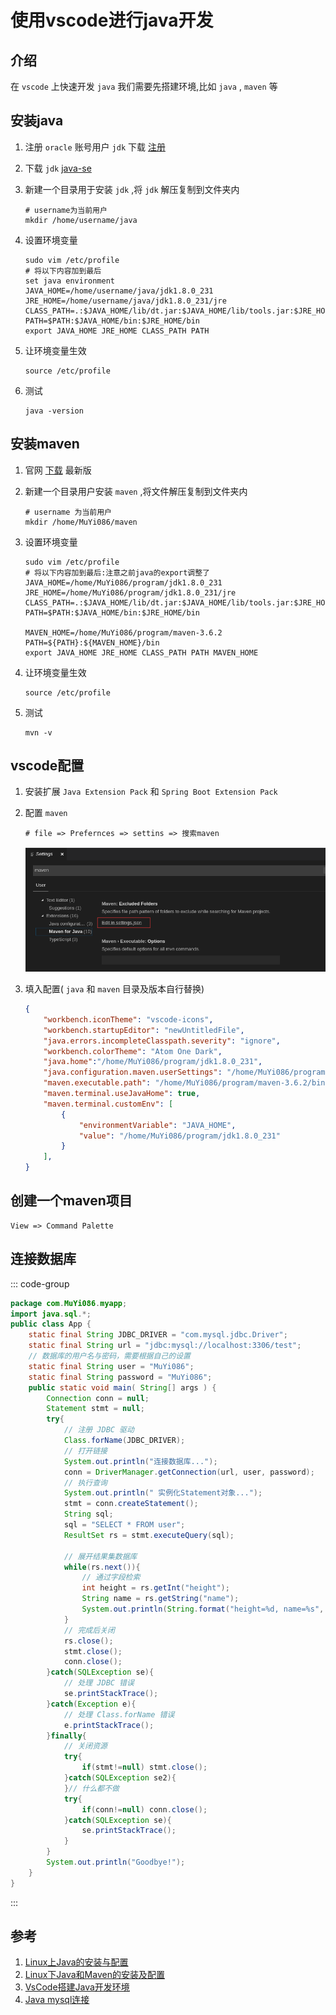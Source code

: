 # 使用vscode进行java开发

## 介绍
在 `vscode` 上快速开发 `java` 我们需要先搭建环境,比如 `java` , `maven` 等

## 安装java
1. 注册 `oracle` 账号用户 `jdk` 下载  [注册](https://profile.oracle.com/myprofile/account/create-account.jspx)

1. 下载 `jdk` [java-se](https://www.oracle.com/technetwork/java/javase/downloads/jdk8-downloads-2133151.html)

1. 新建一个目录用于安装 `jdk` ,将 `jdk` 解压复制到文件夹内
    ```shell
    # username为当前用户
    mkdir /home/username/java
    ```
1. 设置环境变量
    ```shell
    sudo vim /etc/profile
    # 将以下内容加到最后
    set java environment
    JAVA_HOME=/home/username/java/jdk1.8.0_231     
    JRE_HOME=/home/username/java/jdk1.8.0_231/jre     
    CLASS_PATH=.:$JAVA_HOME/lib/dt.jar:$JAVA_HOME/lib/tools.jar:$JRE_HOME/lib
    PATH=$PATH:$JAVA_HOME/bin:$JRE_HOME/bin
    export JAVA_HOME JRE_HOME CLASS_PATH PATH
    ```
1. 让环境变量生效
    ```shell
    source /etc/profile
    ```

1. 测试
    ```shell
    java -version
    ```

## 安装maven
1. 官网 [下载](http://maven.apache.org/download.cgi) 最新版

1. 新建一个目录用户安装 `maven` ,将文件解压复制到文件夹内
    ```shell
    # username 为当前用户
    mkdir /home/MuYi086/maven
    ```

1. 设置环境变量
    ```shell
    sudo vim /etc/profile
    # 将以下内容加到最后:注意之前java的export调整了
    JAVA_HOME=/home/MuYi086/program/jdk1.8.0_231      
    JRE_HOME=/home/MuYi086/program/jdk1.8.0_231/jre   
    CLASS_PATH=.:$JAVA_HOME/lib/dt.jar:$JAVA_HOME/lib/tools.jar:$JRE_HOME/lib
    PATH=$PATH:$JAVA_HOME/bin:$JRE_HOME/bin

    MAVEN_HOME=/home/MuYi086/program/maven-3.6.2
    PATH=${PATH}:${MAVEN_HOME}/bin
    export JAVA_HOME JRE_HOME CLASS_PATH PATH MAVEN_HOME
    ```

1. 让环境变量生效
    ```shell
    source /etc/profile
    ```

1. 测试
    ```shell
    mvn -v
    ```

## vscode配置
1. 安装扩展 `Java Extension Pack` 和 `Spring Boot Extension Pack`
1. 配置 `maven`
    ```shell
    # file => Prefernces => settins => 搜索maven
    ```

    ![maven配置](/Images/Shell/使用vscode进行java开发/java_01.png)

1. 填入配置( `java` 和 `maven` 目录及版本自行替换)
    ```json
    {
        "workbench.iconTheme": "vscode-icons",
        "workbench.startupEditor": "newUntitledFile",
        "java.errors.incompleteClasspath.severity": "ignore",
        "workbench.colorTheme": "Atom One Dark",
        "java.home":"/home/MuYi086/program/jdk1.8.0_231",
        "java.configuration.maven.userSettings": "/home/MuYi086/program/maven-3.6.2/conf/settings.xml",
        "maven.executable.path": "/home/MuYi086/program/maven-3.6.2/bin/mvn",
        "maven.terminal.useJavaHome": true,
        "maven.terminal.customEnv": [
            {
                "environmentVariable": "JAVA_HOME",
                "value": "/home/MuYi086/program/jdk1.8.0_231"
            }
        ],
    }
    ```

## 创建一个maven项目
```shell
View => Command Palette
```

## 连接数据库
::: code-group
```java [app.java]
package com.MuYi086.myapp;
import java.sql.*;
public class App {
    static final String JDBC_DRIVER = "com.mysql.jdbc.Driver";
    static final String url = "jdbc:mysql://localhost:3306/test";  
    // 数据库的用户名与密码，需要根据自己的设置
    static final String user = "MuYi086";
    static final String password = "MuYi086";
    public static void main( String[] args ) {
        Connection conn = null;
        Statement stmt = null;
        try{
            // 注册 JDBC 驱动
            Class.forName(JDBC_DRIVER);
            // 打开链接
            System.out.println("连接数据库...");
            conn = DriverManager.getConnection(url, user, password);
            // 执行查询
            System.out.println(" 实例化Statement对象...");
            stmt = conn.createStatement();
            String sql;
            sql = "SELECT * FROM user";
            ResultSet rs = stmt.executeQuery(sql);
        
            // 展开结果集数据库
            while(rs.next()){
                // 通过字段检索
                int height = rs.getInt("height");
                String name = rs.getString("name");
                System.out.println(String.format("height=%d, name=%s", height, name));
            }
            // 完成后关闭
            rs.close();
            stmt.close();
            conn.close();
        }catch(SQLException se){
            // 处理 JDBC 错误
            se.printStackTrace();
        }catch(Exception e){
            // 处理 Class.forName 错误
            e.printStackTrace();
        }finally{
            // 关闭资源
            try{
                if(stmt!=null) stmt.close();
            }catch(SQLException se2){
            }// 什么都不做
            try{
                if(conn!=null) conn.close();
            }catch(SQLException se){
                se.printStackTrace();
            }
        }
        System.out.println("Goodbye!");
    }
}
```
:::

## 参考
1. [Linux上Java的安装与配置](https://www.cnblogs.com/lamp01/p/8932740.html)
1. [Linux下Java和Maven的安装及配置](https://blog.csdn.net/ula_liu/article/details/80853713)
1. [VsCode搭建Java开发环境](https://www.cnblogs.com/miskis/p/9816135.html)
1. [Java mysql连接](https://www.runoob.com/java/java-mysql-connect.html)